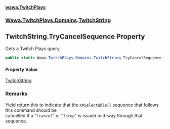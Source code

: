 #### [wawa.TwitchPlays](index.md 'index')
### [Wawa.TwitchPlays.Domains](Wawa.TwitchPlays.Domains.md 'Wawa.TwitchPlays.Domains').[TwitchString](TwitchString.md 'Wawa.TwitchPlays.Domains.TwitchString')

## TwitchString.TryCancelSequence Property

Gets a Twitch Plays query.

```csharp
public static Wawa.TwitchPlays.Domains.TwitchString TryCancelSequence { get; }
```

#### Property Value
[TwitchString](TwitchString.md 'Wawa.TwitchPlays.Domains.TwitchString')

### Remarks
  
Yield return this to indicate that the `KMSelectable[]` sequence that follows this command should be  
cancelled if a "`!cancel`" or "`!stop`" is issued mid-way through that sequence.